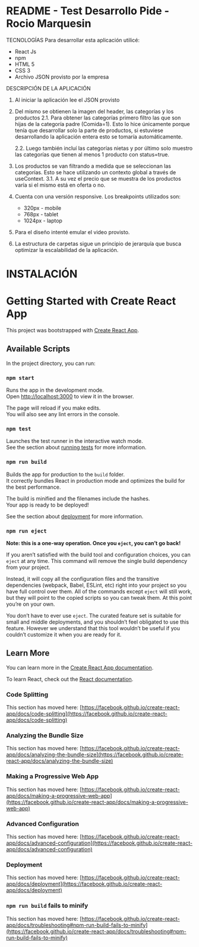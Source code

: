 # README - Test Desarrollo Pide - Rocio Marquesin

TECNOLOGÍAS
Para desarrollar esta aplicación utilicé:
- React Js
- npm
- HTML 5
- CSS 3
- Archivo JSON provisto por la empresa

DESCRIPCIÓN DE LA APLICACIÓN
1. Al iniciar la aplicación lee el JSON provisto

2. Del mismo se obtienen la imagen del header, las categorías y los productos
	2.1. Para obtener las categorías primero filtro las que son hijas de la categoría padre (Comida=1). Esto lo hice únicamente porque tenía que desarrollar solo la parte de productos, si estuviese desarrollando la aplicación entera esto se tomaría automáticamente.
	
	2.2. Luego también incluí las categorías nietas y por último solo muestro las categorías que tienen al menos 1 producto con status=true.

3. Los productos se van filtrando a medida que se seleccionan las categorías. Esto se hace utilizando un contexto global a través de useContext.
	3.1. A su vez el precio que se muestra de los productos varía si el mismo está en oferta o no.

4. Cuenta con una versión responsive. Los breakpoints utilizados son:
	- 320px - mobile
	- 768px - tablet
	- 1024px - laptop

5. Para el diseño intenté emular el video provisto.

6. La estructura de carpetas sigue un principio de jerarquía que busca optimizar la escalabilidad de la aplicación.

# INSTALACIÓN


# Getting Started with Create React App

This project was bootstrapped with [Create React App](https://github.com/facebook/create-react-app).

## Available Scripts

In the project directory, you can run:

### `npm start`

Runs the app in the development mode.\
Open [http://localhost:3000](http://localhost:3000) to view it in the browser.

The page will reload if you make edits.\
You will also see any lint errors in the console.

### `npm test`

Launches the test runner in the interactive watch mode.\
See the section about [running tests](https://facebook.github.io/create-react-app/docs/running-tests) for more information.

### `npm run build`

Builds the app for production to the `build` folder.\
It correctly bundles React in production mode and optimizes the build for the best performance.

The build is minified and the filenames include the hashes.\
Your app is ready to be deployed!

See the section about [deployment](https://facebook.github.io/create-react-app/docs/deployment) for more information.

### `npm run eject`

**Note: this is a one-way operation. Once you `eject`, you can’t go back!**

If you aren’t satisfied with the build tool and configuration choices, you can `eject` at any time. This command will remove the single build dependency from your project.

Instead, it will copy all the configuration files and the transitive dependencies (webpack, Babel, ESLint, etc) right into your project so you have full control over them. All of the commands except `eject` will still work, but they will point to the copied scripts so you can tweak them. At this point you’re on your own.

You don’t have to ever use `eject`. The curated feature set is suitable for small and middle deployments, and you shouldn’t feel obligated to use this feature. However we understand that this tool wouldn’t be useful if you couldn’t customize it when you are ready for it.

## Learn More

You can learn more in the [Create React App documentation](https://facebook.github.io/create-react-app/docs/getting-started).

To learn React, check out the [React documentation](https://reactjs.org/).

### Code Splitting

This section has moved here: [https://facebook.github.io/create-react-app/docs/code-splitting](https://facebook.github.io/create-react-app/docs/code-splitting)

### Analyzing the Bundle Size

This section has moved here: [https://facebook.github.io/create-react-app/docs/analyzing-the-bundle-size](https://facebook.github.io/create-react-app/docs/analyzing-the-bundle-size)

### Making a Progressive Web App

This section has moved here: [https://facebook.github.io/create-react-app/docs/making-a-progressive-web-app](https://facebook.github.io/create-react-app/docs/making-a-progressive-web-app)

### Advanced Configuration

This section has moved here: [https://facebook.github.io/create-react-app/docs/advanced-configuration](https://facebook.github.io/create-react-app/docs/advanced-configuration)

### Deployment

This section has moved here: [https://facebook.github.io/create-react-app/docs/deployment](https://facebook.github.io/create-react-app/docs/deployment)

### `npm run build` fails to minify

This section has moved here: [https://facebook.github.io/create-react-app/docs/troubleshooting#npm-run-build-fails-to-minify](https://facebook.github.io/create-react-app/docs/troubleshooting#npm-run-build-fails-to-minify)
